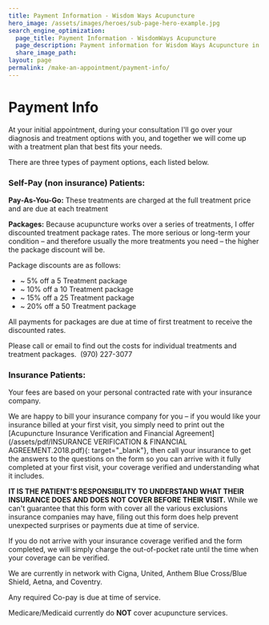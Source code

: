 ```yaml
---
title: Payment Information - Wisdom Ways Acupuncture
hero_image: /assets/images/heroes/sub-page-hero-example.jpg
search_engine_optimization:
  page_title: Payment Information - WisdomWays Acupuncture
  page_description: Payment information for Wisdom Ways Acupuncture in Fort Collins
  share_image_path:
layout: page
permalink: /make-an-appointment/payment-info/
---
```


# Payment Info

At your initial appointment, during your consultation I'll go over your diagnosis and treatment options with you, and together we will come up with a treatment plan that best fits your needs.

There are three types of payment options, each listed below.

### Self-Pay (non insurance) Patients:

**Pay-As-You-Go:** These treatments are charged at the full treatment price and are due at each treatment

**Packages:** Because acupuncture works over a series of treatments, I offer discounted treatment package rates. The more serious or long-term your condition – and therefore usually the more treatments you need – the higher the package discount will be. &nbsp;

Package discounts are as follows:

* ~ 5% off a 5 Treatment package
* ~ 10% off a 10 Treatment package
* ~ 15% off a 25 Treatment package
* ~ 20% off a 50 Treatment package

All payments for packages are due at time of first treatment to receive the discounted rates.

Please call or email to find out the costs for individual treatments and treatment packages. &nbsp;(970) 227-3077

### Insurance Patients:

Your fees are based on your personal contracted rate with your insurance company.

We are happy to bill your insurance company for you – if you would like your insurance billed at your first visit, you simply need to print out the [Acupuncture Insurance Verification and Financial Agreement](/assets/pdf/INSURANCE VERIFICATION &amp; FINANCIAL AGREEMENT.2018.pdf){: target="_blank"}, then call your insurance to get the answers to the questions on the form so you can arrive with it fully completed at your first visit, your coverage verified and understanding what it includes.

**IT IS THE PATIENT’S RESPONSIBILITY TO UNDERSTAND WHAT THEIR INSURANCE DOES AND DOES NOT COVER BEFORE THEIR VISIT.** While we can't guarantee that this form with cover all the various exclusions insurance companies may have, filing out this form does help prevent unexpected surprises or payments due at time of service.

If you do not arrive with your insurance coverage verified and the form completed, we will simply charge the out-of-pocket rate until the time when your coverage can be verified.

We are currently in network with Cigna, United, Anthem Blue Cross/Blue Shield, Aetna, and Coventry.

Any required Co-pay is due at time of service.

Medicare/Medicaid currently do **NOT** cover acupuncture services.